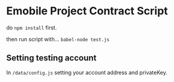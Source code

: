 # Emobile Project Contract Script 

do `npm install` first.

then run script with...
`babel-node test.js`

## Setting testing account
In `/data/config.js`
setting your account address and privateKey.
